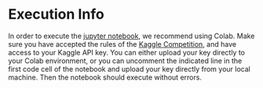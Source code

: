 # Execution Info
In order to execute the [jupyter notebook](https://colab.research.google.com/drive/1gIpSiYXYnk1yEa9cpxmyAIs4dtay9cUI?usp=sharing&authuser=1#scrollTo=v902IqTIM9UJ), we recommend using Colab. Make sure you have accepted the rules of the [Kaggle Competition](https://www.kaggle.com/competitions/kaggle-pog-series-s01e02/rules), and have access to your Kaggle API key. You can either upload your key directly to your Colab environment, or you can uncomment the indicated line in the first code cell of the notebook and upload your key directly from your local machine. Then the notebook should execute without errors. 
